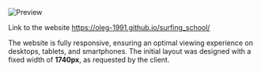 ![Preview](./preview.png)

Link to the website https://oleg-1991.github.io/surfing_school/

The website is fully responsive, ensuring an optimal viewing experience on desktops, tablets, and smartphones.
The initial layout was designed with a fixed width of **1740px**, as requested by the client.
